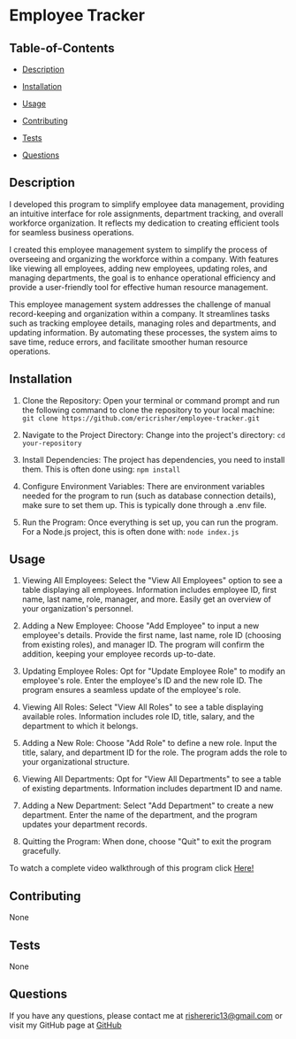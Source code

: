 
  # Employee Tracker

  

   ## Table-of-Contents

  * [Description](#description)
  * [Installation](#installation)
  * [Usage](#usage)
  
  * [Contributing](#contributing)
  * [Tests](#tests)
  * [Questions](#questions)
 

  ## Description
  I developed this program to simplify employee data management, providing an intuitive interface for role assignments, department tracking, and overall workforce organization. It reflects my dedication to creating efficient tools for seamless business operations.

  I created this employee management system to simplify the process of overseeing and organizing the workforce within a company. With features like viewing all employees, adding new employees, updating roles, and managing departments, the goal is to enhance operational efficiency and provide a user-friendly tool for effective human resource management.

  This employee management system addresses the challenge of manual record-keeping and organization within a company. It streamlines tasks such as tracking employee details, managing roles and departments, and updating information. By automating these processes, the system aims to save time, reduce errors, and facilitate smoother human resource operations.
 

  ## Installation
1. Clone the Repository:
    Open your terminal or command prompt and run the following command to clone the repository to your local machine:
    `git clone https://github.com/ericrisher/employee-tracker.git`

2. Navigate to the Project Directory:
    Change into the project's directory:
    `cd your-repository`

3. Install Dependencies:
    The project has dependencies, you need to install them. This is often done using:
    `npm install`

4. Configure Environment Variables:
    There are environment variables needed for the program to run (such as database connection details), make sure to set them up. This is typically done through a .env file.

5. Run the Program:
    Once everything is set up, you can run the program. For a Node.js project, this is often done with:
    `node index.js`

  ## Usage
1. Viewing All Employees:
    Select the "View All Employees" option to see a table displaying all employees.
    Information includes employee ID, first name, last name, role, manager, and more.
    Easily get an overview of your organization's personnel.

2. Adding a New Employee:
    Choose "Add Employee" to input a new employee's details.
    Provide the first name, last name, role ID (choosing from existing roles), and manager ID.
    The program will confirm the addition, keeping your employee records up-to-date.

3. Updating Employee Roles:
    Opt for "Update Employee Role" to modify an employee's role.
    Enter the employee's ID and the new role ID.
    The program ensures a seamless update of the employee's role.

4. Viewing All Roles:
    Select "View All Roles" to see a table displaying available roles.
    Information includes role ID, title, salary, and the department to which it belongs.

5. Adding a New Role:
    Choose "Add Role" to define a new role.
    Input the title, salary, and department ID for the role.
    The program adds the role to your organizational structure.

6. Viewing All Departments:
    Opt for "View All Departments" to see a table of existing departments.
    Information includes department ID and name.

7. Adding a New Department:
    Select "Add Department" to create a new department.
    Enter the name of the department, and the program updates your department records.

8. Quitting the Program:
    When done, choose "Quit" to exit the program gracefully.

To watch a complete video walkthrough of this program click [Here!](https://drive.google.com/file/d/1uosibd4nUfEMOCqgyYUMSJP29e6SRoVh/view?usp=sharing)

  ## Contributing
  None

  ## Tests
  None

  ## Questions
  If you have any questions, please contact me at 
  rishereric13@gmail.com
  or visit my GitHub page at
  [GitHub](https://github.com/ericrisher)

